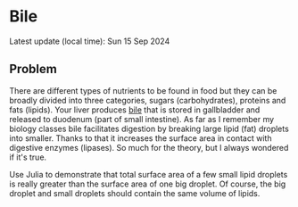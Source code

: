 # Bile

Latest update (local time): Sun 15 Sep 2024

## Problem

There are different types of nutrients to be found in food but they can be
broadly divided into three categories, sugars (carbohydrates), proteins and fats
(lipids). Your liver produces [bile](https://en.wikipedia.org/wiki/Bile) that is
stored in gallbladder and released to duodenum (part of small intestine). As far
as I remember my biology classes bile facilitates digestion by breaking large
lipid (fat) droplets into smaller. Thanks to that it increases the surface area
in contact with digestive enzymes (lipases). So much for the theory, but I
always wondered if it's true.

Use Julia to demonstrate that total surface area of a few small lipid droplets
is really greater than the surface area of one big droplet. Of course, the big
droplet and small droplets should contain the same volume of lipids.
